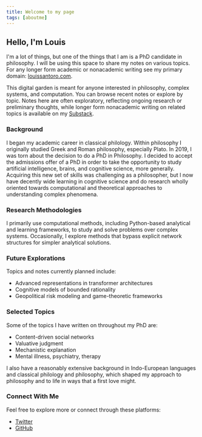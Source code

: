 ```yaml
---
title: Welcome to my page
tags: [aboutme]
---
```

## Hello, I'm Louis

I'm a lot of things, but one of the things that I am is a PhD candidate in philosophy. I will be using this space to share my notes on various topics. For any longer form academic or nonacademic writing see my primary domain:  [louissantoro.com](louissantoro.com).

This digital garden is meant for anyone interested in philosophy, complex systems, and computation. You can browse recent notes or explore by topic. Notes here are often exploratory, reflecting ongoing research or preliminary thoughts, while longer form nonacademic writing on related topics is available on my [Substack](https://substack.com/@louissantoro).

### Background

I began my academic career in classical philology. Within philosophy I originally studied Greek and Roman philosophy, especially Plato. In 2019, I was torn about the decision to do a PhD in Philosophy. I decided to accept the admissions offer of a PhD in order to take the opportunity to study artificial intelligence, brains, and cognitive science, more generally. Acquiring this new set of skills was challenging as a philosopher, but I now have decently wide learning in cognitive science and do research wholly oriented towards computational and theoretical approaches to understanding complex phenomena.

### Research Methodologies

I primarily use computational methods, including Python-based analytical and learning frameworks, to study and solve problems over complex systems. Occasionally, I explore methods that bypass explicit network structures for simpler analytical solutions.

### Future Explorations

Topics and notes currently planned include:
- Advanced representations in transformer architectures
- Cognitive models of bounded rationality
- Geopolitical risk modeling and game-theoretic frameworks

### Selected Topics

Some of the topics I have written on throughout my PhD are:
- Content-driven social networks
- Valuative judgment
- Mechanistic explanation
- Mental illness, psychiatry, therapy

I also have a reasonably extensive background in Indo-European languages and classical philology and philosophy, which shaped my approach to philosophy and to life in ways that a first love might.

### Connect With Me

Feel free to explore more or connect through these platforms:

- [Twitter](https://x.com/dikaiosvne)
- [GitHub](https://github.com/louisrsantoro)